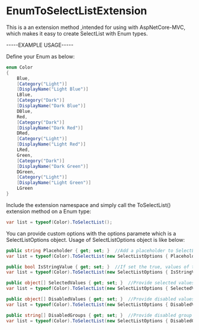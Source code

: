 # EnumToSelectListExtension
This is a an extension method ,intended for using with AspNetCore-MVC, which makes it easy to create SelectList with Enum types.

-----EXAMPLE USAGE-----

Define your Enum as below:
```C#
enum Color
{		
	Blue,
	[Category("Light")]
	[DisplayName("Light Blue")]
	LBlue,
	[Category("Dark")]
	[DisplayName("Dark Blue")]
	DBlue,
	Red,
	[Category("Dark")]
	[DisplayName("Dark Red")]
	DRed,
	[Category("Light")]
	[DisplayName("Light Red")]
	LRed,
	Green,
	[Category("Dark")]
	[DisplayName("Dark Green")]
	DGreen,
	[Category("Light")]
	[DisplayName("Light Green")]
	LGreen	
}
```

Include the extension namespace and simply call the ToSelectList() extension method on a Enum type:
```C#
var list = typeof(Color).ToSelectList();
```

You can provide custom options with the options paramete which is a SelectListOptions object.
Usage of SelectListOptions object is like below:

```C#
public string Placeholder { get; set; }  //Add a placeholder to SelectList with given name which has a real value of empty string.
var list = typeof(Color).ToSelectList(new SelectListOptions { Placeholder = "Please Select A Color"});
```

```C#
public bool IsStringValue { get; set; }  //If set the true, values of the SelectList Items will be populated with the Enum.ToString()
var list = typeof(Color).ToSelectList(new SelectListOptions { IsStringValue = true});
```

```C#
public object[] SelectedValues { get; set; }  //Provide selected values for the SelectList
var list = typeof(Color).ToSelectList(new SelectListOptions { SelectedValues = new object[]{Color.Red}});
```

```C#
public object[] DisabledValues { get; set; }  //Provide disabled values for the SelectList
var list = typeof(Color).ToSelectList(new SelectListOptions { DisabledValues = new object[]{Color.Green}});
```

```C#
public string[] DisabledGroups { get; set; }  //Provide disabled group names for the SelectList
var list = typeof(Color).ToSelectList(new SelectListOptions { DisabledGroups = new string[]{"Dark"}});
```
